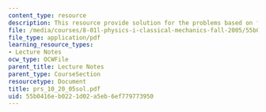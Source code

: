 ```yaml
---
content_type: resource
description: This resource provide solution for the problems based on force equation.
file: /media/courses/8-01l-physics-i-classical-mechanics-fall-2005/55b0416eb0221d02a5eb6ef779773950_prs_10_20_05sol.pdf
file_type: application/pdf
learning_resource_types:
- Lecture Notes
ocw_type: OCWFile
parent_title: Lecture Notes
parent_type: CourseSection
resourcetype: Document
title: prs_10_20_05sol.pdf
uid: 55b0416e-b022-1d02-a5eb-6ef779773950
---
```

